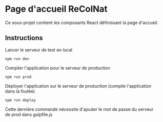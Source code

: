 # Page d'accueil ReColNat

Ce sous-projet contient les composants React définissant la page d'accueil. 

## Instructions

Lancer le serveur de test en local
```
npm run dev
```

Compiler l'application pour le serveur de production
```
npm run prod
```

Déployer l'application sur le serveur de production (compile l'application dans la foulée)
```
npm run deploy
```
Cette dernière commande nécessite d'ajouter le mot de passe du serveur de prod dans gulpfile.js